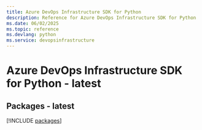 ```yaml
---
title: Azure DevOps Infrastructure SDK for Python
description: Reference for Azure DevOps Infrastructure SDK for Python
ms.date: 06/02/2025
ms.topic: reference
ms.devlang: python
ms.service: devopsinfrastructure
---
```

# Azure DevOps Infrastructure SDK for Python - latest
## Packages - latest
[!INCLUDE [packages](devops-infrastructure-index.md)]